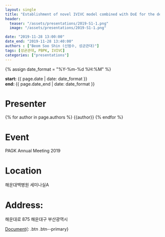 ```yaml
---
layout: single
title: "Establishment of novel IVIVC model combined with DoE for the development of extended-release formulation: from formulation composition to in vivo pharmacokinetics"
header:
  teaser: "/assets/presentations/2019-S1-1.png"
  image: "/assets/presentations/2019-S1-1.png"

date: "2019-11-28 13:00:00"
date_end: "2019-11-28 13:40:00"
authors : ["Beom Soo Shin (신범수, 성균관대)"]
tags: [성균관대, PBPK, IVIVC]
categories: ["presentations"]
---
```

{% assign date_format = "%Y-%m-%d %H:%M" %}
<p class="page__date">
  <strong><i class="fas fa-fw fa-calendar-alt" aria-hidden="true"></i>start:</strong> 
  <time class="dt-published" datetime="{{ page.date}}">{{ page.date | date: date_format }}</time>
  <br>
  <strong><i class="fas fa-fw fa-calendar-alt" aria-hidden="true"></i>end: </strong> 
  <time class="dt-published" datetime="{{ page.date_end}}">{{ page.date_end | date: date_format }}</time>
</p>

# Presenter
{% for author in page.authors %}
{{author}} 
{% endfor %}


# Event
PAGK Annual Meeting 2019

# Location
해운대백병원 세미나실A
# Address:
  해운대로 875
  해운대구
  부산광역시

[Document](/assets/presentations/2019-S1-1.pdf){: .btn .btn--primary}